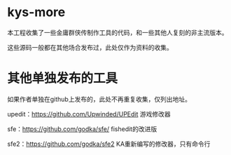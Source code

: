 # kys-more

本工程收集了一些金庸群侠传制作工具的代码，和一些其他人复刻的非主流版本。

这些源码一般都在其他场合发布过，此处仅作为资料的收集。

# 其他单独发布的工具

如果作者单独在github上发布的，此处不再重复收集，仅列出地址。

upedit：<https://github.com/Upwinded/UPEdit> 游戏修改器

sfe：<https://github.com/godka/sfe/> fishedit的改进版

sfe2：<https://github.com/godka/sfe2> KA重新编写的修改器，只有命令行
